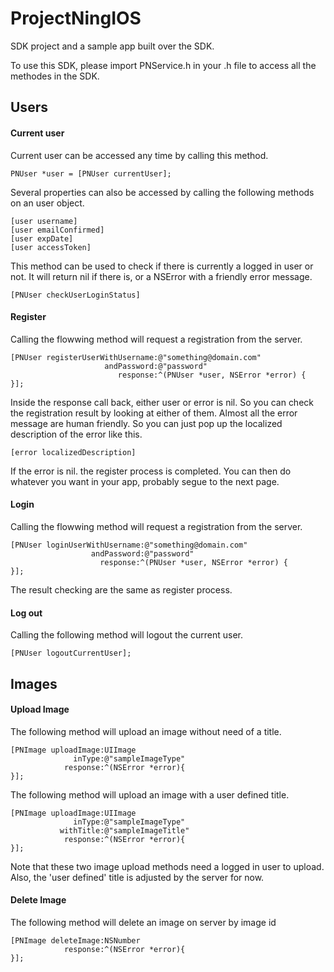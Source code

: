 # ProjectNingIOS
SDK project and a sample app built over the SDK.

To use this SDK, please import PNService.h in your .h file to access all the methodes in the SDK.

## Users

#### Current user
Current user can be accessed any time by calling this method.
```objc
PNUser *user = [PNUser currentUser];
```
Several properties can also be accessed by calling the following methods on an user object.
```objc
[user username]
[user emailConfirmed]
[user expDate]
[user accessToken]
```
This method can be used to check if there is currently a logged in user or not. It will return nil if there is, or a NSError with a friendly error message.
```objc
[PNUser checkUserLoginStatus]
```

#### Register
Calling the flowwing method will request a registration from the server.
```objc
[PNUser registerUserWithUsername:@"something@domain.com"
                     andPassword:@"password"
                        response:^(PNUser *user, NSError *error) {
}];
```
Inside the response call back, either user or error is nil. So you can check the registration result by looking at either of them.
Almost all the error message are human friendly. So you can just pop up the localized description of the error like this.
```objc
[error localizedDescription]
```
If the error is nil. the register process is completed. You can then do whatever you want in your app, probably segue to the next page.

#### Login
Calling the flowwing method will request a registration from the server.
```objc
[PNUser loginUserWithUsername:@"something@domain.com"
                  andPassword:@"password"
                    response:^(PNUser *user, NSError *error) {
}];
```
The result checking are the same as register process.

#### Log out
Calling the following method will logout the current user.
```objc
[PNUser logoutCurrentUser];
```

## Images

#### Upload Image
The following method will upload an image without need of a title.
```objc
[PNImage uploadImage:UIImage
              inType:@"sampleImageType"
            response:^(NSError *error){
}];
```

The following method will upload an image with a user defined title.
```objc
[PNImage uploadImage:UIImage
              inType:@"sampleImageType"
           withTitle:@"sampleImageTitle"
            response:^(NSError *error){
}];
```
Note that these two image upload methods need a logged in user to upload. Also, the 'user defined' title is adjusted by the server for now.

#### Delete Image
The following method will delete an image on server by image id
```objc
[PNImage deleteImage:NSNumber
            response:^(NSError *error){
}];
```
